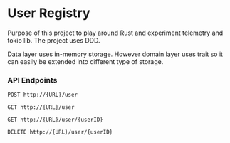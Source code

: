 # User Registry
Purpose of this project to play around Rust and experiment telemetry and tokio lib. The project uses DDD.

Data layer uses in-memory storage. However domain layer uses trait so it can easily be extended into different type of storage.

### API Endpoints

`POST http://{URL}/user`

`GET http://{URL}/user`

`GET http://{URL}/user/{userID}`

`DELETE http://{URL}/user/{userID}`